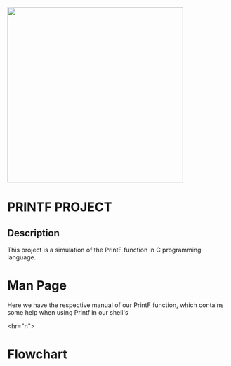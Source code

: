 <html>
<body>

<img src= "https://i.pinimg.com/originals/b8/09/27/b80927e5d832e5535c1b3fbf5be51689.jpg" width="400" height="400"/>

<h1>PRINTF PROJECT</h1>
        <hr="n">
        <h2>Description</h2>

<p>This project is a simulation of the PrintF function in C programming language.</p>

<h1>Man Page</h1>

<p>Here we have the respective manual of our PrintF function, which contains some help when using Printf in our shell's</p>

<hr="n">

<h1>Flowchart</h1>
</body>
</html>